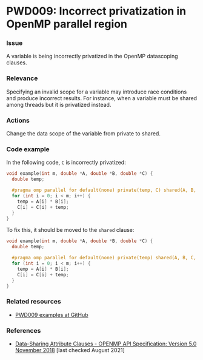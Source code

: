 # PWD009: Incorrect privatization in OpenMP parallel region

### Issue

A variable is being incorrectly privatized in the OpenMP datascoping clauses.

### Relevance

Specifying an invalid scope for a variable may introduce race conditions and
produce incorrect results. For instance, when a variable must be shared among
threads but it is privatized instead.

### Actions

Change the data scope of the variable from private to shared.

### Code example

In the following code, `C` is incorrectly privatized:

```c
void example(int m, double *A, double *B, double *C) {
  double temp;

  #pragma omp parallel for default(none) private(temp, C) shared(A, B, m)
  for (int i = 0; i < m; i++) {
    temp = A[i] * B[i];
    C[i] = C[i] + temp;
  }
}
```

To fix this, it should be moved to the `shared` clause:

```c
void example(int m, double *A, double *B, double *C) {
  double temp;

  #pragma omp parallel for default(none) private(temp) shared(A, B, C, m)
  for (int i = 0; i < m; i++) {
    temp = A[i] * B[i];
    C[i] = C[i] + temp;
  }
}
```

### Related resources

* [PWD009 examples at GitHub](/Checks/PWD009)

### References

* [Data-Sharing Attribute Clauses - OPENMP API Specification: Version 5.0 November 2018](https://www.openmp.org/spec-html/5.0/openmpsu106.html)
[last checked August 2021]
